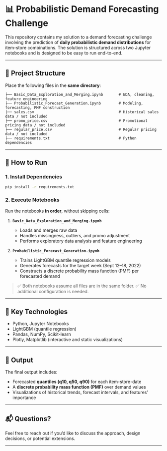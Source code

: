 # 📊 Probabilistic Demand Forecasting Challenge

This repository contains my solution to a demand forecasting challenge involving the prediction of **daily probabilistic demand distributions** for item-store combinations. The solution is structured across two Jupyter notebooks and is designed to be easy to run end-to-end.

---

## 📁 Project Structure

Place the following files in the **same directory**:

```
├── Basic_Data_Exploration_and_Merging.ipynb       # EDA, cleaning, feature engineering
├── Probabilistic_Forecast_Generation.ipynb        # Modeling, forecasting, PMF construction
├── sales.csv                                      # Historical sales data / not included
├── promo_price.csv                                # Promotional pricing data / not included
├── regular_price.csv                              # Regular pricing data / not included
├── requirements.txt                               # Python dependencies
```

---

## 🚀 How to Run

### 1. Install Dependencies

```bash
pip install -r requirements.txt
```

### 2. Execute Notebooks

Run the notebooks **in order**, without skipping cells:

1. **`Basic_Data_Exploration_and_Merging.ipynb`**

   * Loads and merges raw data
   * Handles missingness, outliers, and promo adjustment
   * Performs exploratory data analysis and feature engineering

2. **`Probabilistic_Forecast_Generation.ipynb`**

   * Trains LightGBM quantile regression models
   * Generates forecasts for the target week (Sept 12–18, 2022)
   * Constructs a discrete probability mass function (PMF) per forecasted demand

> ✅ Both notebooks assume all files are in the same folder.
> ✅ No additional configuration is needed.

---

## 📌 Key Technologies

* Python, Jupyter Notebooks
* LightGBM (quantile regression)
* Pandas, NumPy, Scikit-learn
* Plotly, Matplotlib (interactive and static visualizations)

---

## 📄 Output

The final output includes:

* Forecasted **quantiles (q10, q50, q90)** for each item-store-date
* A **discrete probability mass function (PMF)** over demand values
* Visualizations of historical trends, forecast intervals, and features' importance

---

## 📬 Questions?

Feel free to reach out if you’d like to discuss the approach, design decisions, or potential extensions.

---

